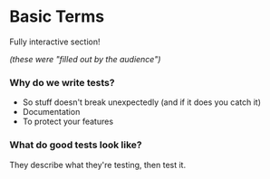 # Basic Terms

Fully interactive section!

*(these were "filled out by the audience")*

### Why do we write tests?

* So stuff doesn't break unexpectedly (and if it does you catch it)
* Documentation
* To protect your features

### What do good tests look like?

They describe what they're testing, then test it.
